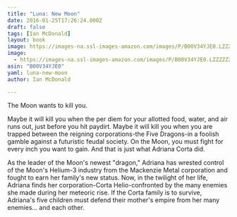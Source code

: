```yaml
---
title: "Luna: New Moon"
date: 2016-01-25T17:26:24.000Z
draft: false
tags: [Ian McDonald]
layout: book
image: https://images-na.ssl-images-amazon.com/images/P/B00V34YJE0.LZZZZZZZ.jpg
image: 
  - https://images-na.ssl-images-amazon.com/images/P/B00V34YJE0.LZZZZZZZ.jpg
asin: "B00V34YJE0"
yaml: luna-new-moon
author: Ian McDonald

---
```


The Moon wants to kill you.   
  
Maybe it will kill you when the per diem for your allotted food, water, and air runs out, just before you hit paydirt. Maybe it will kill you when you are trapped between the reigning corporations-the Five Dragons-in a foolish gamble against a futuristic feudal society. On the Moon, you must fight for every inch you want to gain. And that is just what Adriana Corta did.   
  
As the leader of the Moon's newest "dragon," Adriana has wrested control of the Moon's Helium-3 industry from the Mackenzie Metal corporation and fought to earn her family's new status. Now, in the twilight of her life, Adriana finds her corporation-Corta Helio-confronted by the many enemies she made during her meteoric rise. If the Corta family is to survive, Adriana's five children must defend their mother's empire from her many enemies... and each other.
